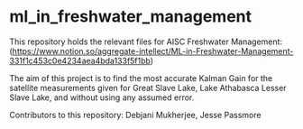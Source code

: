 # ml_in_freshwater_management
This repository holds the relevant files for AISC Freshwater Management: (https://www.notion.so/aggregate-intellect/ML-in-Freshwater-Management-331f1c453c0e4234aea4bda133f5f1bb)

 The aim of this project is to find the most accurate Kalman Gain for the satellite measurements given for Great Slave Lake, Lake Athabasca Lesser Slave Lake, and without using any assumed error.

Contributors to this repository: Debjani Mukherjee, Jesse Passmore
